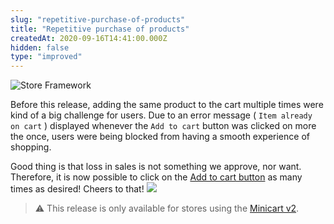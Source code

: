 ```yaml
---
slug: "repetitive-purchase-of-products"
title: "Repetitive purchase of products"
createdAt: 2020-09-16T14:41:00.000Z
hidden: false
type: "improved"
---
```


![Store Framework](https://img.shields.io/badge/-Store%20Framework-red)

Before this release, adding the same product to the cart multiple times were kind of a big challenge for users. Due to an error message ( `Item already on cart` ) displayed whenever the `Add to cart` button was clicked on more the once,  users were being blocked from having a smooth experience of shopping.

Good thing is that loss in sales is not something we approve, nor want. Therefore, it is now possible to click on the [Add to cart button](https://vtex.io/docs/components/content-blocks/vtex.add-to-cart-button/) as many times as desired! Cheers to that!
![](https://cdn.jsdelivr.net/gh/vtexdocs/dev-portal-content@readme-docs/docs/release-notes/cbaf8d8-add-to-cart-loop_14.gif)

> ⚠️ This release is only available for stores using the [Minicart v2](https://vtex.io/docs/components/content-blocks/vtex.minicart/).
